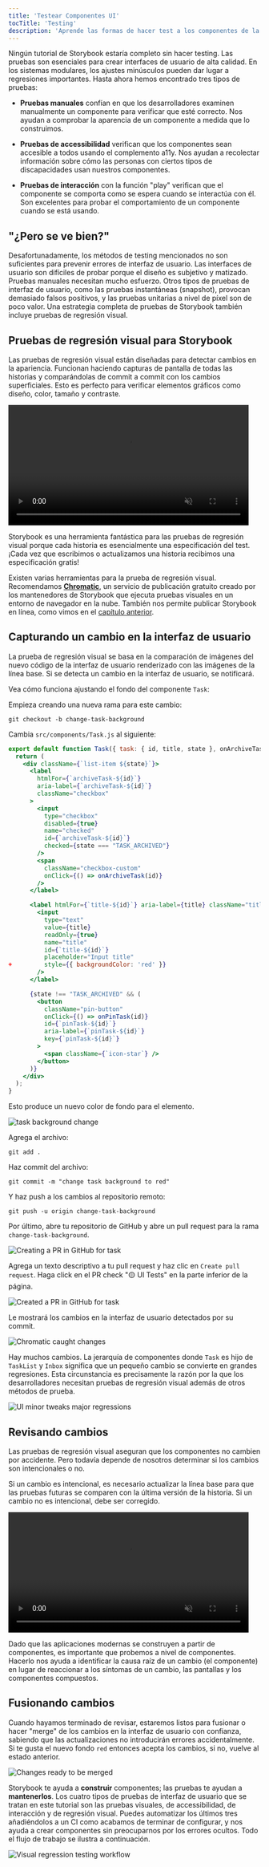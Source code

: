 ```yaml
---
title: 'Testear Componentes UI'
tocTitle: 'Testing'
description: 'Aprende las formas de hacer test a los componentes de la UI'
---
```


Ningún tutorial de Storybook estaría completo sin hacer testing. Las pruebas son esenciales para crear interfaces de usuario de alta calidad. En los sistemas modulares, los ajustes minúsculos pueden dar lugar a regresiones importantes. Hasta ahora hemos encontrado tres tipos de pruebas:

- **Pruebas manuales** confían en que los desarrolladores examinen manualmente un componente para verificar que esté correcto. Nos ayudan a comprobar la aparencia de un componente a medida que lo construimos.

- **Pruebas de accessibilidad** verifican que los componentes sean accesible a todos usando el complemento a11y. Nos ayudan a recolectar información sobre cómo las personas con ciertos tipos de discapacidades usan nuestros componentes.

- **Pruebas de interacción** con la función "play" verifican que el componente se comporta como se espera cuando se interactúa con él. Son excelentes para probar el comportamiento de un componente cuando se está usando.

## "¿Pero se ve bien?"

Desafortunadamente, los métodos de testing mencionados no son suficientes para prevenir errores de interfaz de usuario. Las interfaces de usuario son difíciles de probar porque el diseño es subjetivo y matizado. Pruebas manuales necesitan mucho esfuerzo. Otros tipos de pruebas de interfaz de usuario, como las pruebas instantáneas (snapshot), provocan demasiado falsos positivos, y las pruebas unitarias a nivel de píxel son de poco valor. Una estrategia completa de pruebas de Storybook también incluye pruebas de regresión visual.

## Pruebas de regresión visual para Storybook

Las pruebas de regresión visual están diseñadas para detectar cambios en la apariencia. Funcionan haciendo capturas de pantalla de todas las historias y comparándolas de commit a commit con los cambios superficiales. Esto es perfecto para verificar elementos gráficos como diseño, color, tamaño y contraste.

<video autoPlay muted playsInline loop style="width:480px; margin: 0 auto;">
  <source
    src="/intro-to-storybook/visual-regression-testing.mp4"
    type="video/mp4"
  />
</video>

Storybook es una herramienta fantástica para las pruebas de regresión visual porque cada historia es esencialmente una especificación del test. ¡Cada vez que escribimos o actualizamos una historia recibimos una especificación gratis!

Existen varias herramientas para la prueba de regresión visual. Recomendamos [**Chromatic**](https://www.chromatic.com/?utm_source=storybook_website&utm_medium=link&utm_campaign=storybook), un servicio de publicación gratuito creado por los mantenedores de Storybook que ejecuta pruebas visuales en un entorno de navegador en la nube. También nos permite publicar Storybook en línea, como vimos en el [capítulo anterior](/intro-to-storybook/react/es/deploy/).

## Capturando un cambio en la interfaz de usuario

La prueba de regresión visual se basa en la comparación de imágenes del nuevo código de la interfaz de usuario renderizado con las imágenes de la línea base. Si se detecta un cambio en la interfaz de usuario, se notificará.

Vea cómo funciona ajustando el fondo del componente `Task`:

Empieza creando una nueva rama para este cambio:

```shell
git checkout -b change-task-background
```

Cambia `src/components/Task.js` al siguiente:

```diff:title=src/components/Task.jsx
export default function Task({ task: { id, title, state }, onArchiveTask, onPinTask }) {
  return (
    <div className={`list-item ${state}`}>
      <label
        htmlFor={`archiveTask-${id}`}
        aria-label={`archiveTask-${id}`}
        className="checkbox"
      >
        <input
          type="checkbox"
          disabled={true}
          name="checked"
          id={`archiveTask-${id}`}
          checked={state === "TASK_ARCHIVED"}
        />
        <span
          className="checkbox-custom"
          onClick={() => onArchiveTask(id)}
        />
      </label>

      <label htmlFor={`title-${id}`} aria-label={title} className="title">
        <input
          type="text"
          value={title}
          readOnly={true}
          name="title"
          id={`title-${id}`}
          placeholder="Input title"
+         style={{ backgroundColor: 'red' }}
        />
      </label>

      {state !== "TASK_ARCHIVED" && (
        <button
          className="pin-button"
          onClick={() => onPinTask(id)}
          id={`pinTask-${id}`}
          aria-label={`pinTask-${id}`}
          key={`pinTask-${id}`}
        >
          <span className={`icon-star`} />
        </button>
      )}
    </div>
  );
}
```

Esto produce un nuevo color de fondo para el elemento.

![task background change](/intro-to-storybook/chromatic-task-change-7-0.png)

Agrega el archivo:

```shell
git add .
```

Haz commit del archivo:

```shell
git commit -m "change task background to red"
```

Y haz push a los cambios al repositorio remoto:

```shell
git push -u origin change-task-background
```

Por último, abre tu repositorio de GitHub y abre un pull request para la rama `change-task-background`.

![Creating a PR in GitHub for task](/github/pull-request-background.png)

Agrega un texto descriptivo a tu pull request y haz clic en `Create pull request`. Haga click en el PR check "🟡 UI Tests" en la parte inferior de la página.

![Created a PR in GitHub for task](/github/pull-request-background-ok.png)

Le mostrará los cambios en la interfaz de usuario detectados por su commit.

![Chromatic caught changes](/intro-to-storybook/chromatic-catch-changes.png)

Hay muchos cambios. La jerarquía de componentes donde `Task` es hijo de `TaskList` y `Inbox` significa que un pequeño cambio se convierte en grandes regresiones. Esta circunstancia es precisamente la razón por la que los desarrolladores necesitan pruebas de regresión visual además de otros métodos de prueba.

![UI minor tweaks major regressions](/intro-to-storybook/minor-major-regressions.gif)

## Revisando cambios

Las pruebas de regresión visual aseguran que los componentes no cambien por accidente. Pero todavía depende de nosotros determinar si los cambios son intencionales o no.

Si un cambio es intencional, es necesario actualizar la línea base para que las pruebas futuras se comparen con la última versión de la historia. Si un cambio no es intencional, debe ser corregido.

<video autoPlay muted playsInline loop style="width:480px; margin: 0 auto;">
  <source
    src="/intro-to-storybook/website-workflow-review-merge-optimized.mp4"
    type="video/mp4"
  />
</video>

Dado que las aplicaciones modernas se construyen a partir de componentes, es importante que probemos a nivel de componentes. Hacerlo nos ayuda a identificar la causa raíz de un cambio (el componente) en lugar de reaccionar a los síntomas de un cambio, las pantallas y los componentes compuestos.

## Fusionando cambios

Cuando hayamos terminado de revisar, estaremos listos para fusionar o hacer "merge" de los cambios en la interfaz de usuario con confianza, sabiendo que las actualizaciones no introducirán errores accidentalmente. Si te gusta el nuevo fondo `red` entonces acepta los cambios, si no, vuelve al estado anterior.

![Changes ready to be merged](/intro-to-storybook/chromatic-review-finished.png)

Storybook te ayuda a **construir** componentes; las pruebas te ayudan a **mantenerlos**. Los cuatro tipos de pruebas de interfaz de usuario que se tratan en este tutorial son las pruebas visuales, de accessibilidad, de interacción y de regresión visual. Puedes automatizar los últimos tres añadiéndolos a un CI como acabamos de terminar de configurar, y nos ayuda a crear componentes sin preocuparnos por los errores ocultos. Todo el flujo de trabajo se ilustra a continuación.

![Visual regression testing workflow](/intro-to-storybook/cdd-review-workflow.png)
